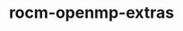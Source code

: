 ---
title: "rocm-openmp-extras"
layout: cache
categories: [package, develop]
meta: {"versions": ["6.2.4", "6.3.0"], "compilers": ["gcc@=11.4.0"], "oss": ["ubuntu22.04"], "platforms": ["linux"], "targets": ["x86_64_v3"], "stacks": ["e4s", "root"], "num_specs": 5, "num_specs_by_stack": {"e4s": 5, "root": 5}}
spec_details: [{"hash": "647o6dkcivug5pm4675fdc43rislls64", "compiler": "gcc@=11.4.0", "versions": ["6.2.4"], "os": "ubuntu22.04", "platform": "linux", "target": "x86_64_v3", "variants": ["~asan", "build_system=generic", "patches=6f77cb2"], "stacks": ["e4s", "root"], "size": "-", "tarball": "https://binaries.spack.io/develop/build_cache/linux-ubuntu22.04-x86_64_v3/gcc-11.4.0/rocm-openmp-extras-6.2.4/linux-ubuntu22.04-x86_64_v3-gcc-11.4.0-rocm-openmp-extras-6.2.4-647o6dkcivug5pm4675fdc43rislls64.spack"}, {"hash": "6njda5ebvrhaesrsk7uixghlq2ivc2cy", "compiler": "gcc@=11.4.0", "versions": ["6.2.4"], "os": "ubuntu22.04", "platform": "linux", "target": "x86_64_v3", "variants": ["~asan", "build_system=generic", "patches=6f77cb2"], "stacks": ["e4s", "root"], "size": "-", "tarball": "https://binaries.spack.io/develop/build_cache/linux-ubuntu22.04-x86_64_v3/gcc-11.4.0/rocm-openmp-extras-6.2.4/linux-ubuntu22.04-x86_64_v3-gcc-11.4.0-rocm-openmp-extras-6.2.4-6njda5ebvrhaesrsk7uixghlq2ivc2cy.spack"}, {"hash": "wuq3ocx4thfvaldfsvg6n232nwhaxidi", "compiler": "gcc@=11.4.0", "versions": ["6.2.4"], "os": "ubuntu22.04", "platform": "linux", "target": "x86_64_v3", "variants": ["~asan", "build_system=generic", "patches=6f77cb2"], "stacks": ["e4s", "root"], "size": "-", "tarball": "https://binaries.spack.io/develop/build_cache/linux-ubuntu22.04-x86_64_v3/gcc-11.4.0/rocm-openmp-extras-6.2.4/linux-ubuntu22.04-x86_64_v3-gcc-11.4.0-rocm-openmp-extras-6.2.4-wuq3ocx4thfvaldfsvg6n232nwhaxidi.spack"}, {"hash": "5cpxru32q355vz5vwpb7xnw7dfs5s5fb", "compiler": "gcc@=11.4.0", "versions": ["6.2.4"], "os": "ubuntu22.04", "platform": "linux", "target": "x86_64_v3", "variants": ["~asan", "build_system=generic", "patches=6f77cb2"], "stacks": ["e4s", "root"], "size": "-", "tarball": "https://binaries.spack.io/develop/build_cache/linux-ubuntu22.04-x86_64_v3/gcc-11.4.0/rocm-openmp-extras-6.2.4/linux-ubuntu22.04-x86_64_v3-gcc-11.4.0-rocm-openmp-extras-6.2.4-5cpxru32q355vz5vwpb7xnw7dfs5s5fb.spack"}, {"hash": "imtyvcevxukakwmcyuomebztxyr2p4hl", "compiler": "gcc@=11.4.0", "versions": ["6.3.0"], "os": "ubuntu22.04", "platform": "linux", "target": "x86_64_v3", "variants": ["~asan", "build_system=generic", "patches=6f77cb2"], "stacks": ["e4s", "root"], "size": "-", "tarball": "https://binaries.spack.io/develop/build_cache/linux-ubuntu22.04-x86_64_v3/gcc-11.4.0/rocm-openmp-extras-6.3.0/linux-ubuntu22.04-x86_64_v3-gcc-11.4.0-rocm-openmp-extras-6.3.0-imtyvcevxukakwmcyuomebztxyr2p4hl.spack"}]
---